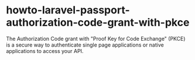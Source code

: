 # howto-laravel-passport-authorization-code-grant-with-pkce
The Authorization Code grant with "Proof Key for Code Exchange" (PKCE) is a secure way to authenticate single page applications or native applications to access your API.
